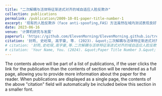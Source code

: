 ```yaml
---
title: "二次解耦与活体特征渐进式对齐的域自适应人脸反欺诈"
collection: publications
permalink: /publication/2009-10-01-paper-title-number-1
excerpt: '现有的人脸反欺诈（face anti-spoofing,FAS）方法虽然在域内测试表现良好，但在跨域场景下性能会大幅度下降.当前基于域对抗对齐的跨域人脸反欺诈方法，因其对齐网络和分类网络彼此独立，无法保证对齐任务直接服务于分类任务.提出了一种基于二次解耦与活体特征课程学习渐进式对抗对齐的域自适应人脸反欺诈（domain adaptation for face anti-spoofing based on dual disentanglement and liveness feature curriculum learning progressive adversarial alignment,DDCL）方法，首先将源域特征启发式解耦为域相关特征和域无关特征，之后使用分类器的梯度信息将域无关特征中的活体相关和无关特征进行第2次解耦.在训练过程中为减轻优化难度，通过课程学习的方式对目标域特征与活体相关、无关特征的组合进行渐进式对抗对齐，逐步提高活体相关特征的比重，增强目标域特征与活体检测任务的相关性，从因果角度给出活体对齐域自适应的解释.在CASIA-MFSD,Idiap Replay-Attack,MSU-MFSD与OULU-NPU公开数据集上的实验结果表明，与现有10种方法相比，所提出的方法获得了22.5%的最佳平均HTER值，并在4个测评协议上均达到了当前先进水平，尤其是I-M和O-M测评协议的HTER值分别达到了12.4%和12.8%，能显著降低模型在目标域上的错误率，具有更好的跨域泛化能力.'
date: 2023-06-16
venue: '计算机研究与发展'
paperurl: 'https://github.com/ElevenMorning/ElevenMorning.github.io/tree/master/files/fas_da.pdf'
citation: '封筠, 史屹琛, 高宇豪, 等. (2023). &quot;二次解耦与活体特征渐进式对齐的域自适应人脸反欺诈.&quot; <i>计算机研究与发展</i>. 60(08): 1727-1739.'
# citation: '封筠,史屹琛,高宇豪,等.二次解耦与活体特征渐进式对齐的域自适应人脸反欺诈[J].计算机研究与发展,2023,60(08):1727-1739.'
# citation: 'Your Name, You. (2024). &quot;Paper Title Number 3.&quot; <i>GitHub Journal of Bugs</i>. 1(3).'
---
```


The contents above will be part of a list of publications, if the user clicks the link for the publication than the contents of section will be rendered as a full page, allowing you to provide more information about the paper for the reader. When publications are displayed as a single page, the contents of the above "citation" field will automatically be included below this section in a smaller font.
